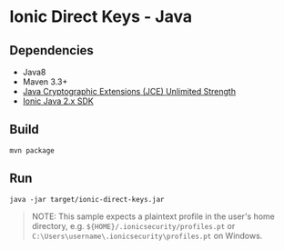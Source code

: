 # Ionic Direct Keys - Java

## Dependencies

* Java8
* Maven 3.3+
* [Java Cryptographic Extensions (JCE) Unlimited Strength](http://www.oracle.com/technetwork/java/javase/downloads/jce8-download-2133166.html)
* [Ionic Java 2.x SDK](https://dev.ionic.com/getting-started/java-20.html)

## Build 
```
mvn package
```

## Run
```
java -jar target/ionic-direct-keys.jar 
```

> NOTE: This sample expects a plaintext profile in the user's home directory, e.g. `${HOME}/.ionicsecurity/profiles.pt`
> or `C:\Users\username\.ionicsecurity\profiles.pt` on Windows.
